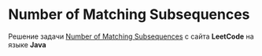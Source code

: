 # Number of Matching Subsequences
Решение задачи [Number of Matching Subsequences](https://leetcode.com/problems/number-of-matching-subsequences/) с сайта **LeetCode** на языке **Java**